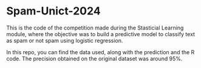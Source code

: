 # Spam-Unict-2024
This is the code of the competition made during the Stasticial Learning module, where the objective was to build a predictive model to classify text as spam or not spam using logistic regression.


In this repo, you can find the data used, along with the prediction and the R code. The precision obtained on the original dataset was around 95%. 


